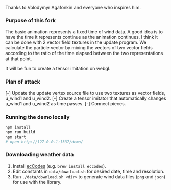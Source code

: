 Thanks to Volodymyr Agafonkin and everyone who inspires him.

### Purpose of this fork

The basic animation represents a fixed time of wind data. A good idea is to have the time it represents continue as the animation continues. I think it can be done with 2 vector field textures in the update program. We calculate the particle vector by mixing the vectors of two vector fields according to the ratio of the time elapsed between the two representations at that point.

It will be fun to create a tensor imitation on webgl. 

### Plan of attack

[-] Update the update vertex source file to use two textures as vector fields, u_wind1 and u_wind2.
[-] Create a tensor imitator that automatically changes u_wind1 and u_wind2 as time passes. 
[-] Connect pieces. 

### Running the demo locally

```bash
npm install
npm run build
npm start
# open http://127.0.0.1:1337/demo/
```

### Downloading weather data

1. Install [ecCodes](https://confluence.ecmwf.int//display/ECC/ecCodes+Home) (e.g. `brew install eccodes`).
2. Edit constants in `data/download.sh` for desired date, time and resolution.
3. Run `./data/download.sh <dir>` to generate wind data files (`png` and `json`) for use with the library.
